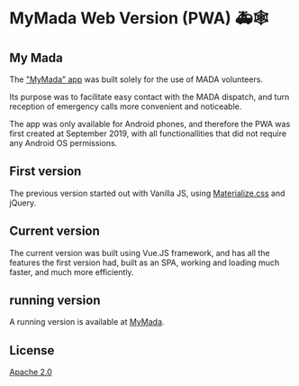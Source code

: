 # MyMada Web Version (PWA) 🚑🕸

## My Mada
The ["MyMada" app](https://play.google.com/store/apps/details?id=atlow.chemi.mymada) was built solely for the use of MADA volunteers.

Its purpose was to facilitate easy contact with the MADA dispatch, and turn reception of emergency calls more convenient and noticeable.

The app was only available for Android phones, and therefore the PWA was first created at September 2019, with all functionallities that did not require any Android OS permissions.

## First version
The previous version started out with Vanilla JS, using [Materialize.css](https://materializecss.com/) and jQuery.

## Current version
The current version was built using Vue.JS framework, and has all the features the first version had, built as an SPA, working and loading much faster, and much more efficiently.

## running version
A running version is available at [MyMada](https://chemiatlow.github.io/MyMada-Web-App).

## License
[Apache 2.0](https://choosealicense.com/licenses/apache-2.0/)

